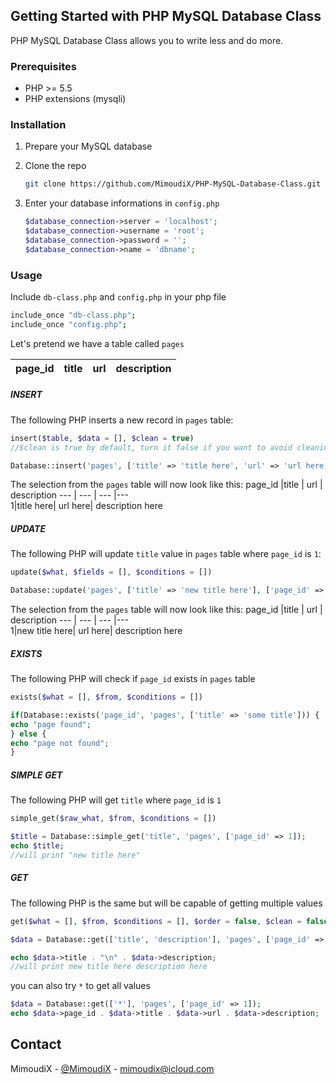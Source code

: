 ## Getting Started with PHP MySQL Database Class

PHP MySQL Database Class allows you to write less and do more.
### Prerequisites


* PHP >= 5.5
* PHP extensions (mysqli)


### Installation

1. Prepare your MySQL database
2. Clone the repo
   ```sh
   git clone https://github.com/MimoudiX/PHP-MySQL-Database-Class.git
   ```

3. Enter your database informations in `config.php`
   ```php
   $database_connection->server = 'localhost';
   $database_connection->username = 'root';
   $database_connection->password = '';
   $database_connection->name = 'dbname';
   ```


### Usage
  Include `db-class.php` and `config.php` in your php file
   ```sh
   include_once "db-class.php";
include_once "config.php";
   ```


 Let's pretend we have a table called  `pages`

  page_id |title | url | description
 ---|--- | --- | ---   
##### INSERT
The following PHP inserts a new record in `pages` table:
```php
insert($table, $data = [], $clean = true)
//$clean is true by default, turn it false if you want to avoid cleaning strings
````
```php
Database::insert('pages', ['title' => 'title here', 'url' => 'url here', 'description' => 'description here'], false);
````
The selection from the `pages` table will now look like this:
 page_id |title | url | description
 --- | --- | --- |---  
  1|title here| url here| description here
##### UPDATE


 The following PHP will update `title` value in `pages` table where `page_id` is `1`:
```php
update($what, $fields = [], $conditions = [])
````
```php
Database::update('pages', ['title' => 'new title here'], ['page_id' => '1']);
````
The selection from the `pages` table will now look like this:
 page_id |title | url | description
 --- | --- | --- |---  
  1|new title here| url here| description here

##### EXISTS

The following PHP will check if `page_id` exists in `pages` table
```php
exists($what = [], $from, $conditions = [])
````
 ```php
if(Database::exists('page_id', 'pages', ['title' => 'some title'])) {
echo "page found";
} else {
echo "page not found";
}
```
##### SIMPLE GET

The following PHP will get `title` where `page_id` is `1`
```php
simple_get($raw_what, $from, $conditions = [])
```
```php
$title = Database::simple_get('title', 'pages', ['page_id' => 1]);
echo $title;
//will print "new title here"
```
##### GET

The following PHP is the same but will be capable of getting multiple values
```php
get($what = [], $from, $conditions = [], $order = false, $clean = false)
```
```php
$data = Database::get(['title', 'description'], 'pages', ['page_id' => 4]);

echo $data->title . "\n" . $data->description;
//will print new title here description here
```
you can also try `*` to get all values

```php
$data = Database::get(['*'], 'pages', ['page_id' => 1]);
echo $data->page_id . $data->title . $data->url . $data->description;
```






## Contact

MimoudiX - [@MimoudiX](https://twitter.com/mimoudix) - mimoudix@icloud.com


